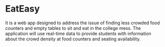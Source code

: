 # EatEasy
It is a web app designed to address the issue of finding less crowded food counters and empty tables to sit and eat in the college mess. The application will use real-time data to provide students with information about the crowd density at food counters and seating availability.

